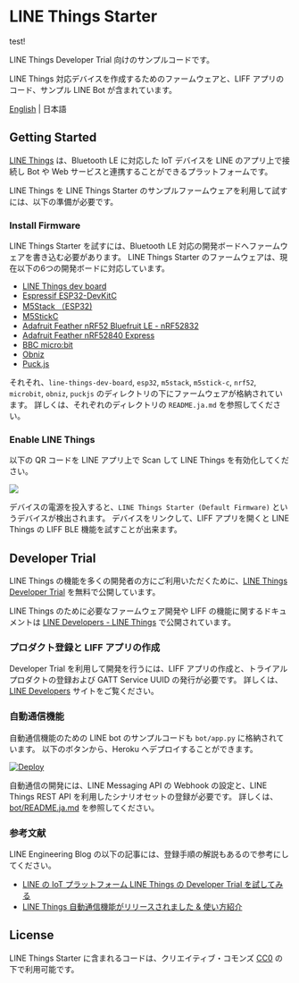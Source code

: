 # LINE Things Starter

test!

LINE Things Developer Trial 向けのサンプルコードです。

LINE Things 対応デバイスを作成するためのファームウェアと、LIFF アプリのコード、サンプル LINE Bot が含まれています。

[English](README.md) | 日本語

## Getting Started

[LINE Things](https://developers.line.biz/ja/docs/line-things/) は、Bluetooth LE に対応した IoT デバイスを LINE のアプリ上で接続し Bot や Web サービスと連携することができるプラットフォームです。

LINE Things を LINE Things Starter のサンプルファームウェアを利用して試すには、以下の準備が必要です。

### Install Firmware

LINE Things Starter を試すには、Bluetooth LE 対応の開発ボードへファームウェアを書き込む必要があります。
LINE Things Starter のファームウェアは、現在以下の6つの開発ボードに対応しています。

- [LINE Things dev board](https://github.com/line/line-things-dev-board)
- [Espressif ESP32-DevKitC](https://www.espressif.com/en/products/hardware/esp32-devkitc/overview)
- [M5Stack （ESP32)](http://m5stack.com/)
- [M5StickC](https://m5stack.com/products/stick-c)
- [Adafruit Feather nRF52 Bluefruit LE - nRF52832](https://www.adafruit.com/product/3406)
- [Adafruit Feather nRF52840 Express](https://www.adafruit.com/product/4062)
- [BBC micro:bit](https://microbit.org/)
- [Obniz](https://obniz.io/)
- [Puck.js](https://www.puck-js.com/)

それそれ、`line-things-dev-board`, `esp32`, `m5stack`, `m5stick-c`, `nrf52`, `microbit`, `obniz`, `puckjs` のディレクトリの下にファームウェアが格納されています。
詳しくは、それぞれのディレクトリの `README.ja.md` を参照してください。

### Enable LINE Things

以下の QR コードを LINE アプリ上で Scan して LINE Things を有効化してください。

![](https://developers.line.biz/media/line-things/qr_code-311f3503.png)

デバイスの電源を投入すると、`LINE Things Starter (Default Firmware)` というデバイスが検出されます。
デバイスをリンクして、LIFF アプリを開くと LINE Things の LIFF BLE 機能を試すことが出来ます。

## Developer Trial

LINE Things の機能を多くの開発者の方にご利用いただくために、[LINE Things Developer Trial](https://developers.line.biz/ja/docs/line-things/about-line-things-trial/) を無料で公開しています。

LINE Things のために必要なファームウェア開発や LIFF の機能に関するドキュメントは [LINE Developers - LINE Things](https://developers.line.biz/ja/docs/line-things/) で公開されています。

### プロダクト登録と LIFF アプリの作成

Developer Trial を利用して開発を行うには、LIFF アプリの作成と、トライアルプロダクトの登録および GATT Service UUID の発行が必要です。
詳しくは、[LINE Developers](https://developers.line.biz/ja/docs/line-things/) サイトをご覧ください。 

### 自動通信機能

自動通信機能のための LINE bot のサンプルコードも `bot/app.py` に格納されています。
以下のボタンから、Heroku へデプロイすることができます。

[![Deploy](https://www.herokucdn.com/deploy/button.svg)](https://heroku.com/deploy)

自動通信の開発には、LINE Messaging API の Webhook の設定と、LINE Things REST API を利用したシナリオセットの登録が必要です。
詳しくは、[bot/README.ja.md](bot/README.ja.md) を参照してください。

### 参考文献

LINE Engineering Blog の以下の記事には、登録手順の解説もあるので参考にしてください。

- [LINE の IoT プラットフォーム LINE Things の Developer Trial を試してみる](https://engineering.linecorp.com/ja/blog/line-things-developer-trial/)
- [LINE Things 自動通信機能がリリースされました & 使い方紹介](https://engineering.linecorp.com/ja/blog/line-things-automatic-communication/)

## License

LINE Things Starter に含まれるコードは、クリエイティブ・コモンズ [CC0](http://creativecommons.org/publicdomain/zero/1.0/) の下で利用可能です。
